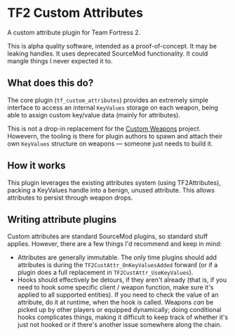 # TF2 Custom Attributes

A custom attribute plugin for Team Fortress 2.

This is alpha quality software, intended as a proof-of-concept.  It may be leaking handles.
It uses deprecated SourceMod functionality.  It could mangle things I never expected it to.

## What does this do?

The core plugin (`tf_custom_attributes`) provides an extremely simple interface to access an
internal `KeyValues` storage on each weapon, being able to assign custom key/value data (mainly
for attributes).

This is not a drop-in replacement for the [Custom Weapons] project.  Howevern, the tooling is
there for plugin authors to spawn and attach their own `KeyValues` structure on weapons &mdash;
someone just needs to build it.

[Custom Weapons]: https://forums.alliedmods.net/showthread.php?t=285258

## How it works

This plugin leverages the existing attributes system (using TF2Attributes), packing a KeyValues
handle into a benign, unused attribute.  This allows attributes to persist through weapon drops.

## Writing attribute plugins

Custom attributes are standard SourceMod plugins, so standard stuff applies.  However, there are
a few things I'd recommend and keep in mind:

* Attributes are generally immutable.  The only time plugins should add attributes is during the
`TF2CustAttr_OnKeyValuesAdded` forward (or if a plugin does a full replacement in
`TF2CustAttr_UseKeyValues`).
* Hooks should effectively be detours, if they aren't already (that is, if you need to hook some
specific client / weapon function, make sure it's applied to all supported entities).  If you
need to check the value of an attribute, do it at runtime, when the hook is called.  Weapons
*can* be picked up by other players or equipped dynamically; doing conditional hooks complicates
things, making it difficult to keep track of whether it's just not hooked or if there's another
issue somewhere along the chain.
